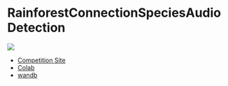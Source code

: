 # RainforestConnectionSpeciesAudioDetection
![](https://www.googleapis.com/download/storage/v1/b/kaggle-user-content/o/inbox%2F603584%2F0fea48cf0c653ac827ccfb498a4c9e9c%2Frfcx-frog.jpg?generation=1603859020476496&alt=media)

- [Competition Site](https://www.kaggle.com/c/rfcx-species-audio-detection)
- [Colab](https://colab.research.google.com/drive/13CDWUNEktqgTDfQWQobAaHTi727OT_O9?authuser=1#scrollTo=Qmh8Vfikp6NZ)
- [wandb](https://wandb.ai/trtd56/rfcx/table?workspace=user-trtd56)
